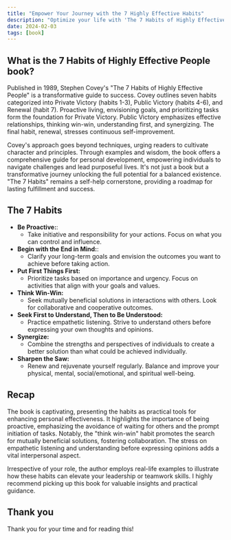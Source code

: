 ```yaml
---
title: "Empower Your Journey with the 7 Highly Effective Habits"
description: "Optimize your life with 'The 7 Habits of Highly Effective People.' Transformative insights for personal and professional success. Empower your journey now!"
date: 2024-02-03
tags: [book]
---
```


## What is the 7 Habits of Highly Effective People book?

Published in 1989, Stephen Covey's "The 7 Habits of Highly Effective People" is a transformative guide to success. Covey outlines seven habits categorized into Private Victory (habits 1-3), Public Victory (habits 4-6), and Renewal (habit 7). Proactive living, envisioning goals, and prioritizing tasks form the foundation for Private Victory. Public Victory emphasizes effective relationships, thinking win-win, understanding first, and synergizing. The final habit, renewal, stresses continuous self-improvement.

Covey's approach goes beyond techniques, urging readers to cultivate character and principles. Through examples and wisdom, the book offers a comprehensive guide for personal development, empowering individuals to navigate challenges and lead purposeful lives. It's not just a book but a transformative journey unlocking the full potential for a balanced existence. "The 7 Habits" remains a self-help cornerstone, providing a roadmap for lasting fulfillment and success.

## The 7 Habits

- **Be Proactive:**:
  - Take initiative and responsibility for your actions. Focus on what you can control and influence.
- **Begin with the End in Mind:**:
  - Clarify your long-term goals and envision the outcomes you want to achieve before taking action.
- **Put First Things First:**
  - Prioritize tasks based on importance and urgency. Focus on activities that align with your goals and values.
- **Think Win-Win:**
  - Seek mutually beneficial solutions in interactions with others. Look for collaborative and cooperative outcomes.
- **Seek First to Understand, Then to Be Understood:**
  - Practice empathetic listening. Strive to understand others before expressing your own thoughts and opinions.
- **Synergize:**
  - Combine the strengths and perspectives of individuals to create a better solution than what could be achieved individually.
- **Sharpen the Saw:**
  - Renew and rejuvenate yourself regularly. Balance and improve your physical, mental, social/emotional, and spiritual well-being.

## Recap

The book is captivating, presenting the habits as practical tools for enhancing personal effectiveness. It highlights the importance of being proactive, emphasizing the avoidance of waiting for others and the prompt initiation of tasks. Notably, the "think win-win" habit promotes the search for mutually beneficial solutions, fostering collaboration. The stress on empathetic listening and understanding before expressing opinions adds a vital interpersonal aspect.

Irrespective of your role, the author employs real-life examples to illustrate how these habits can elevate your leadership or teamwork skills. I highly recommend picking up this book for valuable insights and practical guidance.

## Thank you

Thank you for your time and for reading this!
